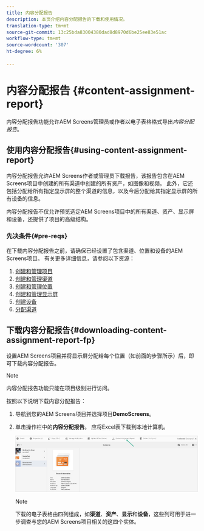 ```yaml
---
title: 内容分配报告
description: 本页介绍内容分配报告的下载和使用情况。
translation-type: tm+mt
source-git-commit: 13c25bda83004380dad8d8970d6be25ee83e51ac
workflow-type: tm+mt
source-wordcount: '307'
ht-degree: 6%

---
```



# 内容分配报告 {#content-assignment-report}

内容分配报告功能允许AEM Screens管理员或作者以电子表格格式导出&#x200B;*内容分配报告*。

## 使用内容分配报告{#using-content-assignment-report}

内容分配报告允许AEM Screens作者或管理员下载报告，该报告包含在AEM Screens项目中创建的所有渠道中创建的所有资产，如图像和视频。 此外，它还包括分配给所有指定显示屏的整个渠道的信息，以及今后分配给其指定显示屏的所有设备的信息。

内容分配报告不仅允许预览选定AEM Screens项目中的所有渠道、资产、显示屏和设备，还提供了项目的高级结构。


### 先决条件{#pre-reqs}

在下载内容分配报告之前，请确保已经设置了包含渠道、位置和设备的AEM Screens项目。
有关更多详细信息，请参阅以下资源：

1. [创建和管理项目](/help/user-guide/creating-a-screens-project.md)
1. [创建和管理渠道](/help/user-guide/managing-channels.md)
1. [创建和管理位置](/help/user-guide/managing-locations.md)
1. [创建和管理显示屏](/help/user-guide/managing-displays.md)
1. [创建设备](/help/user-guide/managing-devices.md)
1. [分配渠道](/help/user-guide/channel-assignment-latest-fp.md)


## 下载内容分配报告{#downloading-content-assignment-report-fp}

设置AEM Screens项目并将显示屏分配给每个位置（如前面的步骤所示）后，即可下载内容分配报告。

>[!NOTE]
>内容分配报告功能只能在项目级别进行访问。

按照以下说明下载内容分配报告：

1. 导航到您的AEM Screens项目并选择项目&#x200B;**DemoScreens**。

1. 单击操作栏中的&#x200B;**内容分配报告**。 应将Excel表下载到本地计算机。

   ![图像](/help/user-guide/assets/content-assignment-report/can-download.png)

   >[!NOTE]
   >下载的电子表格由四列组成，如&#x200B;**渠道**、**资产**、**显示**&#x200B;和&#x200B;**设备**，这些列可用于进一步调查与您的AEM Screens项目相关的这四个实体。

